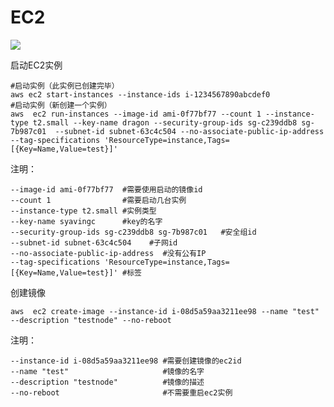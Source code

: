 # EC2


![](https://i.imgur.com/y9OC9Vo.png)


  
启动EC2实例

    #启动实例（此实例已创建完毕）
    aws ec2 start-instances --instance-ids i-1234567890abcdef0  
    #启动实例（新创建一个实例）
    aws  ec2 run-instances --image-id ami-0f77bf77 --count 1 --instance-type t2.small --key-name dragon --security-group-ids sg-c239ddb8 sg-7b987c01  --subnet-id subnet-63c4c504 --no-associate-public-ip-address --tag-specifications 'ResourceType=instance,Tags=[{Key=Name,Value=test}]'


注明：

    --image-id ami-0f77bf77  #需要使用启动的镜像id
    --count 1                #需要启动几台实例
    --instance-type t2.small #实例类型
    --key-name syavingc      #key的名字
    --security-group-ids sg-c239ddb8 sg-7b987c01   #安全组id
    --subnet-id subnet-63c4c504    #子网id
    --no-associate-public-ip-address  #没有公有IP
    --tag-specifications 'ResourceType=instance,Tags=[{Key=Name,Value=test}]' #标签


创建镜像

    aws  ec2 create-image --instance-id i-08d5a59aa3211ee98 --name "test" --description "testnode" --no-reboot

注明：
   
    --instance-id i-08d5a59aa3211ee98 #需要创建镜像的ec2id
    --name "test"                     #镜像的名字
    --description "testnode"          #镜像的描述
    --no-reboot                       #不需要重启ec2实例
    
    